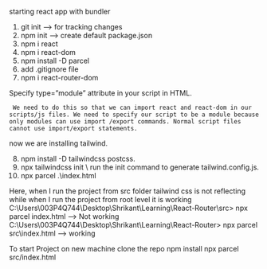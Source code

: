 starting react app with bundler

1. git init --> for tracking changes
2. npm init --> create default package.json
3. npm i react
4. npm i react-dom
5. npm install -D parcel
6. add .gitignore file
7. npm i react-router-dom

Specify type=”module” attribute in your script in HTML.

<script type="module" src="App.js"></script>

     We need to do this so that we can import react and react-dom in our scripts/js files. We need to specify our script to be a module because only modules can use import /export commands. Normal script files cannot use import/export statements.

now we are installing tailwind.

8. npm install -D tailwindcss postcss.
9. npx tailwindcss init \\ run the init command to generate tailwind.config.js.
10. npx parcel .\index.html

Here, when I run the project from src folder tailwind css is not reflecting while
when I run the project from root level it is working
C:\Users\003P4Q744\Desktop\Shrikant\Learning\React-Router\src> npx parcel index.html --> Not working
C:\Users\003P4Q744\Desktop\Shrikant\Learning\React-Router> npx parcel src\index.html --> working

To start Project on new machine clone the repo
npm install
npx parcel src/index.html
